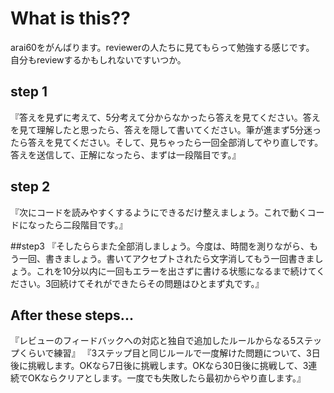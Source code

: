 # What is this??
arai60をがんばります。reviewerの人たちに見てもらって勉強する感じです。
自分もreviewするかもしれないですいつか。

## step 1
『答えを見ずに考えて、5分考えて分からなかったら答えを見てください。答えを見て理解したと思ったら、答えを隠して書いてください。筆が進まず5分迷ったら答えを見てください。そして、見ちゃったら一回全部消してやり直しです。答えを送信して、正解になったら、まずは一段階目です。』

## step 2
『次にコードを読みやすくするようにできるだけ整えましょう。これで動くコードになったら二段階目です。』

##step3
『そしたららまた全部消しましょう。今度は、時間を測りながら、もう一回、書きましょう。書いてアクセプトされたら文字消してもう一回書きましょう。これを10分以内に一回もエラーを出さずに書ける状態になるまで続けてください。3回続けてそれができたらその問題はひとまず丸です。』

## After these steps...
『レビューのフィードバックへの対応と独自で追加したルールからなる5ステップくらいで練習』
『3ステップ目と同じルールで一度解けた問題について、3日後に挑戦します。OKなら7日後に挑戦します。OKなら30日後に挑戦して、3連続でOKならクリアとします。一度でも失敗したら最初からやり直します。』





